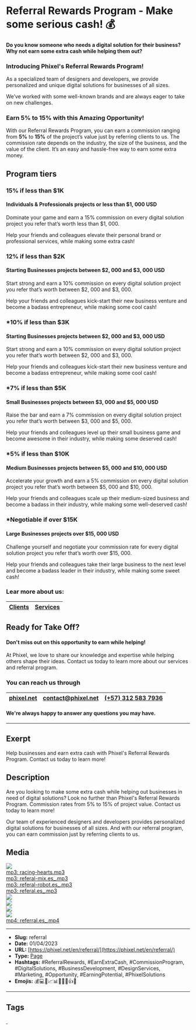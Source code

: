 # Referral Rewards Program - Make some serious cash! 💰
#### Do you know someone who needs a digital solution for their business? Why not earn some extra cash while helping them out?

### Introducing Phixel's Referral Rewards Program!

As a specialized team of designers and developers, we provide personalized and unique digital solutions for businesses of all sizes.

We’ve worked with some well-known brands and are always eager to take on new challenges.

### Earn **5%** to **15%** with this Amazing Opportunity!

With our Referral Rewards Program, you can earn a commission ranging from **5%** to **15%** of the project’s value just by referring clients to us. The commission rate depends on the industry, the size of the business, and the value of the client. It’s an easy and hassle-free way to earn some extra money.

## Program tiers

### **15%** if less than $1K

#### Individuals & Professionals projects or less than $1, 000 USD

Dominate your game and earn a 15% commission on every digital solution project you refer that’s worth less than $1, 000.

Help your friends and colleagues elevate their personal brand or professional services, while making some extra cash!

### **12%** if less than $2K

#### Starting Businesses projects between $2, 000 and $3, 000 USD

Start strong and earn a 10% commission on every digital solution project you refer that’s worth between $2, 000 and $3, 000.

Help your friends and colleagues kick-start their new business venture and become a badass entrepreneur, while making some cool cash!

### ***10%** if less than $3K
#### Starting Businesses projects between $2, 000 and $3, 000 USD

Start strong and earn a 10% commission on every digital solution project you refer that’s worth between $2, 000 and $3, 000.

Help your friends and colleagues kick-start their new business venture and become a badass entrepreneur, while making some cool cash!

### ***7%** if less than $5K
#### Small Businesses projects between $3, 000 and $5, 000 USD

Raise the bar and earn a 7% commission on every digital solution project you refer that’s worth between $3, 000 and $5, 000.

Help your friends and colleagues level up their small business game and become awesome in their industry, while making some deserved cash!

### ***5%** if less than $10K
#### Medium Businesses projects between $5, 000 and $10, 000 USD

Accelerate your growth and earn a 5% commission on every digital solution project you refer that’s worth between $5, 000 and $10, 000.

Help your friends and colleagues scale up their medium-sized business and become a badass in their industry, while making some well-deserved cash!

### ***Negotiable** if over $15K
#### Large Businesses projects over $15, 000 USD

Challenge yourself and negotiate your commission rate for every digital solution project you refer that’s worth over $15, 000.

Help your friends and colleagues take their large business to the next level and become a badass leader in their industry, while making some sweet cash!

### Lear more about us:

| [Clients](https://phixel.net/en/about-us/clients/) | [Services](https://phixel.net/en/about-us/services/) |
|-|-|
## Ready for Take Off?

#### Don't miss out on this opportunity to earn while helping!

At Phixel, we love to share our knowledge and expertise while helping others shape their ideas. Contact us today to learn more about our services and referral program.

### You can reach us through

| [phixel.net](https://phixel.net/) | [contact@phixel.net](mailto:contact@phixel.net) | [(+57) 312 583 7936](https://web.whatsapp.com/send/?phone=+573125837936) |
|-|-|-|

#### We're always happy to answer any questions you may have.
------------
## Exerpt
Help businesses and earn extra cash with Phixel's Referral Rewards Program.
Contact us today to learn more!
## Description
Are you looking to make some extra cash while helping out businesses in need of digital solutions? Look no further than Phixel's Referral Rewards Program. Commission rates from 5% to 15% of project value. Contact us today to learn more!

Our team of experienced designers and developers provides personalized digital solutions for businesses of all sizes. And with our referral program, you can earn commission just by referring clients to us.
## Media
<img src="media/6a642218/referral-cover.jpg" loading="lazy"><br>
	<a href="media/b4b99b2c/racing-hearts.mp3" target="_media">mp3: racing-hearts.mp3</a><br>
	<a href="media/243db555/referal-mix.es_.mp3" target="_media">mp3: referal-mix.es_.mp3</a><br>
	<a href="media/ff49e1b7/referal-robot.es_.mp3" target="_media">mp3: referal-robot.es_.mp3</a><br>
	<a href="media/55f86538/referal.es_.mp3" target="_media">mp3: referal.es_.mp3</a><br>
<img src="media/15be34b0/referral-landed.jpg" loading="lazy"><br>
<img src="media/54dc5587/referral-lunch.jpg" loading="lazy"><br>
<img src="media/25aa22cd/referral-relax.jpg" loading="lazy"><br>
<img src="media/eff47e30/referral-robot.jpg" loading="lazy"><br>
	<a href="media/14b4baf7/referral.es_.mp4" target="_media">mp4: referral.es_.mp4</a><br>

------------
- **Slug:** referral
- **Date:** 01/04/2023
- **URL:** [https://phixel.net/en/referral/](https://phixel.net/en/referral/)
- **Type:** [Page](#page)
- **Hashtags:** #ReferralRewards, #EarnExtraCash, #CommissionProgram, #DigitalSolutions, #BusinessDevelopment, #DesignServices, #Marketing, #Opportunity, #EarningPotential, #PhixelSolutions
- **Emojis:** 💰💻👔📈📊👥💡🤝👍📱

------------
## Tags
[ ](# )
